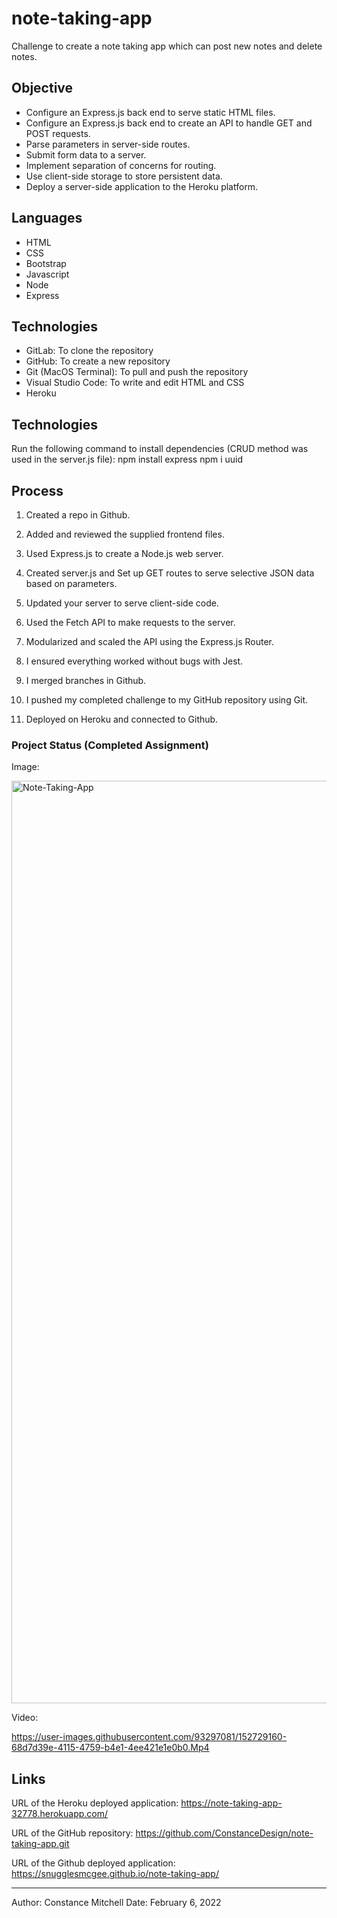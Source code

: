 # note-taking-app

Challenge to create a note taking app which can post new notes and delete notes.

## Objective

- Configure an Express.js back end to serve static HTML files.
- Configure an Express.js back end to create an API to handle GET and POST requests.
- Parse parameters in server-side routes.
- Submit form data to a server.
- Implement separation of concerns for routing.
- Use client-side storage to store persistent data.
- Deploy a server-side application to the Heroku platform.

## Languages

- HTML
- CSS
- Bootstrap
- Javascript
- Node
- Express

## Technologies

- GitLab: To clone the repository
- GitHub: To create a new repository
- Git (MacOS Terminal): To pull and push the repository
- Visual Studio Code: To write and edit HTML and CSS
- Heroku

## Technologies

Run the following command to install dependencies (CRUD method was used in the server.js file):
npm install express npm i uuid

## Process

1. Created a repo in Github.

2. Added and reviewed the supplied frontend files.

3. Used Express.js to create a Node.js web server.

4. Created server.js and Set up GET routes to serve selective JSON data based on parameters.

5. Updated your server to serve client-side code.

6. Used the Fetch API to make requests to the server.

7. Modularized and scaled the API using the Express.js Router.

8. I ensured everything worked without bugs with Jest.

9. I merged branches in Github.

10. I pushed my completed challenge to my GitHub repository using Git.

11. Deployed on Heroku and connected to Github.

### Project Status (Completed Assignment)

Image:

<img width="1476" alt="Note-Taking-App" src="https://user-images.githubusercontent.com/93297081/152729259-3f1294e1-af75-4eba-a753-c4b8b5b89f7e.png">

Video:

https://user-images.githubusercontent.com/93297081/152729160-68d7d39e-4115-4759-b4e1-4ee421e1e0b0.Mp4

## Links

URL of the Heroku deployed application:
<https://note-taking-app-32778.herokuapp.com/>

URL of the GitHub repository:
<https://github.com/ConstanceDesign/note-taking-app.git>

URL of the Github deployed application:
<https://snugglesmcgee.github.io/note-taking-app/>

---

Author: Constance Mitchell
Date: February 6, 2022
